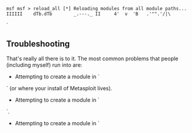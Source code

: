 `msf
msf > reload_all
[*] Reloading modules from all module paths...
IIIIII    dTb.dTb        _.---._
  II     4'  v  'B   .'"".'/|\`

`

## Troubleshooting

That's really all there is to it. The most common problems that people (including myself) run into are:

* Attempting to create a module in `

` (or where your install of Metasploit lives).
* Attempting to create a module in `

`.
* Attempting to create a module in `

